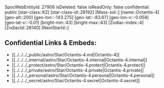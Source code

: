 ﻿---
location: [-83.67,143.275,200]
type: Star
tags:
- astro/Star

---
SpocWebEntityId: 27906
isDeleted: false
isReadOnly: false
confidential: public
[star-class::K2]
[star-class-id::28192]
[Mass-sol::]
[name::Octantis-4]
[geo-alt::200]
[geo-lon::-143.275]
[geo-lat::-83.67]
[geo-lon-v::-0.058]
[geo-lat-v::-0.01]
[bright-min::43]
[bright-max::43]
[Zodiac-index::4]
[ZodiacId::28140]
[NextStarId::]



## Confidential Links & Embeds: 
- [[../../../_public/astro/Star/Octantis-4.md|Octantis-4]] 
- [[../../../_internal/astro/Star/Octantis-4.internal|Octantis-4.internal]] 
- [[../../../_protect/astro/Star/Octantis-4.protect|Octantis-4.protect]] 
- [[../../../_private/astro/Star/Octantis-4.private|Octantis-4.private]] 
- [[../../../_personal/astro/Star/Octantis-4.personal|Octantis-4.personal]] 
- [[../../../_secret/astro/Star/Octantis-4.secret|Octantis-4.secret]] 
